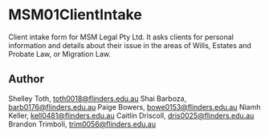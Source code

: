 # MSM01ClientIntake

Client intake form for MSM Legal Pty Ltd. It asks clients for personal information and details about their issue in the areas of Wills, Estates and Probate Law, or Migration Law.

## Author

Shelley Toth, toth0018@flinders.edu.au
Shai Barboza, barb0176@flinders.edu.au
Paige Bowers, bowe0153@flinders.edu.au
Niamh Keller, kell0481@flinders.edu.au
Caitlin Driscoll, dris0025@flinders.edu.au
Brandon Trimboli, trim0056@flinders.edu.au
